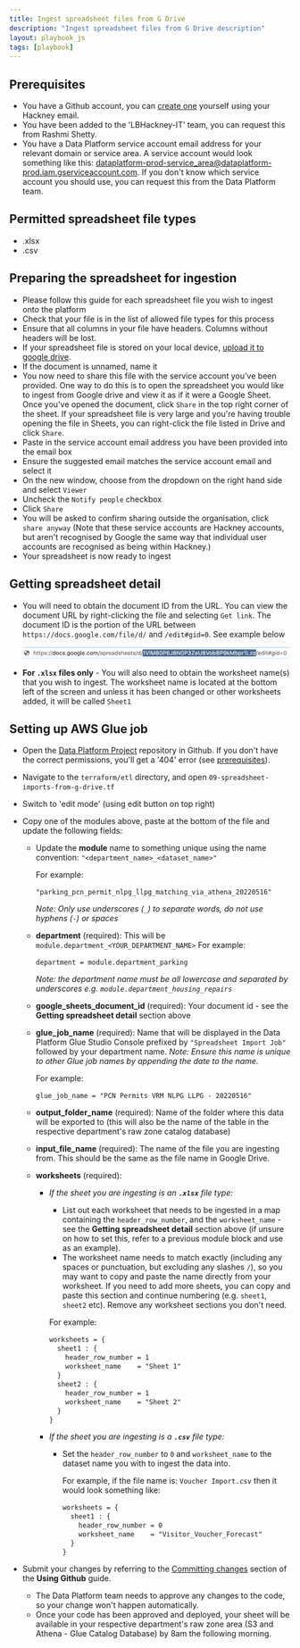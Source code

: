 ```yaml
---
title: Ingest spreadsheet files from G Drive
description: "Ingest spreadsheet files from G Drive description"
layout: playbook_js
tags: [playbook]
---
```


## Prerequisites

- You have a Github account, you can [create one][github_signup] yourself using your Hackney email.
- You have been added to the 'LBHackney-IT' team, you can request this from Rashmi Shetty.
- You have a Data Platform service account email address for your relevant domain or service area. A service account would look something like this: dataplatform-prod-service_area@dataplatform-prod.iam.gserviceaccount.com. If you don't know which service account you should use, you can request this from the Data Platform team.

## Permitted spreadsheet file types

- .xlsx
- .csv

## Preparing the spreadsheet for ingestion

- Please follow this guide for each spreadsheet file you wish to ingest onto the platform
- Check that your file is in the list of allowed file types for this process
- Ensure that all columns in your file have headers. Columns without headers will be lost.
- If your spreadsheet file is stored on your local device, [upload it to google drive](https://www.howtogeek.com/398570/how-to-import-an-excel-document-into-google-sheets/).
- If the document is unnamed, name it
- You now need to share this file with the service account you've been provided. One way to do this is to open the spreadsheet you would like to ingest from Google drive and view it as if it were a Google Sheet. Once you've opened the document, click `Share` in the top right corner of the sheet. If your spreadsheet file is very large and you're having trouble opening the file in Sheets, you can right-click the file listed in Drive and click `Share`.
- Paste in the service account email address you have been provided into the email box
- Ensure the suggested email matches the service account email and select it
- On the new window, choose from the dropdown on the right hand side and select `Viewer`
- Uncheck the `Notify people` checkbox
- Click `Share`
- You will be asked to confirm sharing outside the organisation, click `share anyway` (Note that these service accounts are Hackney accounts, but aren't recognised by Google the same way that individual user accounts are recognised as being within Hackney.)
- Your spreadsheet is now ready to ingest

## Getting spreadsheet detail

- You will need to obtain the document ID from the URL. 
  You can view the document URL by right-clicking the file and selecting `Get link`. 
  The document ID is the portion of the URL between `https://docs.google.com/file/d/` and `/edit#gid=0`. See example below

  ![spreadsheet id](../images/google_spreadsheet_id_example.png)

- **For `.xlsx` files only** - You will also need to obtain the worksheet name(s) that you wish to ingest.
  The worksheet name is located at the bottom left of the screen and unless it has been changed or other worksheets added, it will be called `Sheet1`

## Setting up AWS Glue job

- Open the [Data Platform Project](https://github.com/LBHackney-IT/data-platform) repository in Github. If you don't have the correct permissions, you'll get a '404' error (see [prerequisites](#prerequisites)).
- Navigate to the `terraform/etl` directory, and open `09-spreadsheet-imports-from-g-drive.tf`
- Switch to 'edit mode' (using edit button on top right)
- Copy one of the modules above, paste at the bottom of the file and update the following fields:

  -  Update the **module** name to something unique using the name convention: `"<department_name>_<dataset_name>"`
     
     For example: 
     ```
     "parking_pcn_permit_nlpg_llpg_matching_via_athena_20220516"
     ```
     *Note: Only use underscores (`_`) to separate words, do not use hyphens (`-`) or spaces* 
     
  - **department** (required): This will be `module.department_<YOUR_DEPARTMENT_NAME>`
     For example:

     ```
     department = module.department_parking
     ```

     _Note: the department name must be all lowercase and separated by underscores
     e.g. `module.department_housing_repairs`_

  - **google_sheets_document_id** (required): Your document id - see the **Getting spreadsheet detail** section above
    
  - **glue_job_name** (required): Name that will be displayed in the Data Platform Glue Studio Console prefixed by `"Spreadsheet Import Job"` followed by your department name.
    _Note: Ensure this name is unique to other Glue job names by appending the date to the name._
    
    For example:
    ```
    glue_job_name = "PCN Permits VRM NLPG LLPG - 20220516" 
    ```
    
  - **output_folder_name** (required): Name of the folder where this data will be exported to (this will also be the name of the table in the respective department's raw zone catalog database)
    
  - **input_file_name** (required): The name of the file you are ingesting from.
    This should be the same as the file name in Google Drive.

  - **worksheets** (required): 
    
    - *If the sheet you are ingesting is an **`.xlsx`** file type:*
      - List out each worksheet that needs to be ingested in a map containing the `header_row_number`, and the `worksheet_name` - see the **Getting spreadsheet detail** section above (if unsure on how to set this, refer to a previous module block and use as an example). 
      - The worksheet name needs to match exactly (including any spaces or punctuation, but excluding any slashes `/`), so you may want to copy and paste the name directly from your worksheet. 
    If you need to add more sheets, you can copy and paste this section and continue numbering (e.g. `sheet1`, `sheet2` etc). 
    Remove any worksheet sections you don't need.
    
      For example:
      ```
      worksheets = {
        sheet1 : {
          header_row_number = 1
          worksheet_name    = "Sheet 1"
        }
        sheet2 : {
          header_row_number = 1
          worksheet_name    = "Sheet 2"
        }
      }
      ```
    
    - *If the sheet you are ingesting is a **`.csv`** file type:*
      - Set the `header_row_number` to `0` and `worksheet_name` to the dataset name you with to ingest the data into.
  
        For example, if the file name is:
        `Voucher Import.csv`
        then it would look something like:
        ```
        worksheets = {
          sheet1 : {
            header_row_number = 0
            worksheet_name    = "Visitor_Voucher_Forecast"
          }
        }
        ```
  
- Submit your changes by referring to the [Committing changes][committing-changes] section of the **Using Github** guide.
  - The Data Platform team needs to approve any changes to the code, so your change won't happen automatically.
  - Once your code has been approved and deployed, your sheet will be available in your respective department's raw zone area (S3 and Athena - Glue Catalog Database) by 8am the following morning. 

[aws_cron_expressions]: https://docs.aws.amazon.com/AmazonCloudWatch/latest/events/ScheduledEvents.html#CronExpressions
[github_signup]: https://github.com/signup
[committing-changes]: ../getting-set-up/using-github#committing-your-changes-to-the-data-platform-project
